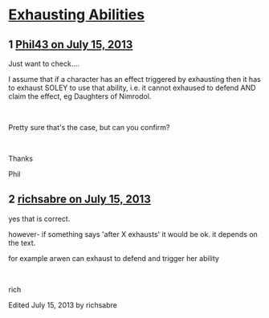 # [Exhausting Abilities](https://community.fantasyflightgames.com/topic/86375-exhausting-abilities/)

## 1 [Phil43 on July 15, 2013](https://community.fantasyflightgames.com/topic/86375-exhausting-abilities/?do=findComment&comment=814369)

Just want to check....

I assume that if a character has an effect triggered by exhausting then it has to exhaust SOLEY to use that ability, i.e. it cannot exhaused to defend AND claim the effect, eg Daughters of Nimrodol.

 

Pretty sure that's the case, but can you confirm?

 

Thanks

Phil

## 2 [richsabre on July 15, 2013](https://community.fantasyflightgames.com/topic/86375-exhausting-abilities/?do=findComment&comment=814394)

yes that is correct.

however- if something says 'after X exhausts' it would be ok. it depends on the text.

for example arwen can exhaust to defend and trigger her ability

 

rich

Edited July 15, 2013 by richsabre

